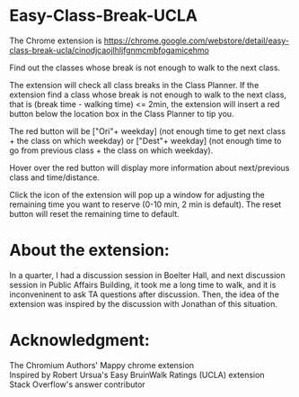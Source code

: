 # Easy-Class-Break-UCLA
The Chrome extension is https://chrome.google.com/webstore/detail/easy-class-break-ucla/cinodjcaojlhljfgnmcmbfogamicehmo  

Find out the classes whose break is not enough to walk to the next class.
  
The extension will check all class breaks in the Class Planner. If the extension find a class whose break is not enough to walk to the next class, that is (break time - walking time) <= 2min, the extension will insert a red button below the location box in the Class Planner to tip you.
  
The red button will be ["Ori"+ weekday] (not enough time to get next class + the class on which weekday) or ["Dest"+ weekday] (not enough time to go from previous class + the class on which weekday).
  
Hover over the red button will display more information about next/previous class and time/distance.  

Click the icon of the extension will pop up a window for adjusting the remaining time you want to reserve (0-10 min, 2 min is default). The reset button will reset the remaining time to default.

# About the extension:
In a quarter, I had a discussion session in Boelter Hall, and next discussion session in Public Affairs Building, it took me a long time to walk, and it is inconveninent to ask TA questions after discussion. Then, the idea of the extension was inspired by the discussion with Jonathan of this situation.

# Acknowledgment:
The Chromium Authors' Mappy chrome extension  
Inspired by Robert Ursua's Easy BruinWalk Ratings (UCLA) extension  
Stack Overflow's answer contributor  
